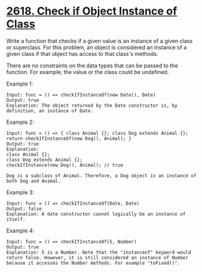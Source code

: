 # [2618. Check if Object Instance of Class](https://leetcode.com/problems/check-if-object-instance-of-class)

Write a function that checks if a given value is an instance of a given class or superclass. For this problem, an object is considered an instance of a given class if that object has access to that class's methods.

There are no constraints on the data types that can be passed to the function. For example, the value or the class could be undefined.

Example 1:
```
Input: func = () => checkIfInstanceOf(new Date(), Date)
Output: true
Explanation: The object returned by the Date constructor is, by definition, an instance of Date.
```
Example 2:
```
Input: func = () => { class Animal {}; class Dog extends Animal {}; return checkIfInstanceOf(new Dog(), Animal); }
Output: true
Explanation:
class Animal {};
class Dog extends Animal {};
checkIfInstance(new Dog(), Animal); // true

Dog is a subclass of Animal. Therefore, a Dog object is an instance of both Dog and Animal.
```
Example 3:
```
Input: func = () => checkIfInstanceOf(Date, Date)
Output: false
Explanation: A date constructor cannot logically be an instance of itself.
```
Example 4:
```
Input: func = () => checkIfInstanceOf(5, Number)
Output: true
Explanation: 5 is a Number. Note that the "instanceof" keyword would return false. However, it is still considered an instance of Number because it accesses the Number methods. For example "toFixed()".
```